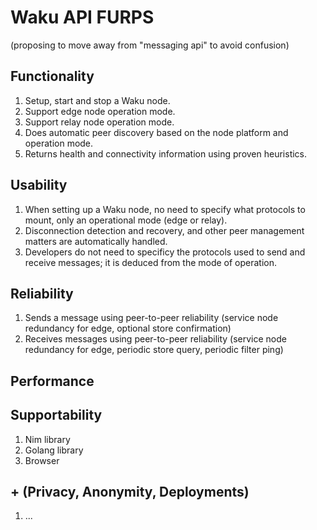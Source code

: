 # Waku API FURPS

(proposing to move away from "messaging api" to avoid confusion)

## Functionality

1. Setup, start and stop a Waku node.
2. Support edge node operation mode.
3. Support relay node operation mode.
4. Does automatic peer discovery based on the node platform and operation mode.
5. Returns health and connectivity information using proven heuristics.

## Usability

1. When setting up a Waku node, no need to specify what protocols to mount, only an operational mode (edge or relay).
2. Disconnection detection and recovery, and other peer management matters are automatically handled.
3. Developers do not need to specificy the protocols used to send and receive messages; it is deduced from the mode of operation.   

## Reliability

1. Sends a message using peer-to-peer reliability (service node redundancy for edge, optional store confirmation)
2. Receives messages using peer-to-peer reliability (service node redundancy for edge, periodic store query, periodic filter ping)

## Performance

## Supportability

1. Nim library
2. Golang library
3. Browser

## + (Privacy, Anonymity, Deployments)

1. ...